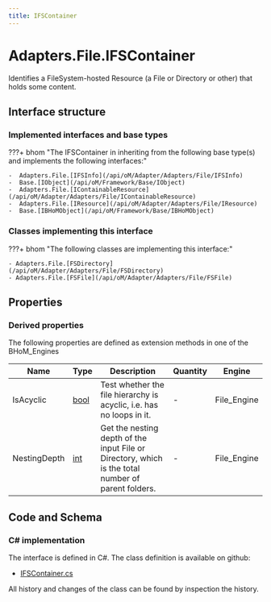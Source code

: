 ```yaml
---
title: IFSContainer
---
```


# Adapters.File.IFSContainer

Identifies a FileSystem-hosted Resource (a File or Directory or other) that holds some content.

## Interface structure

### Implemented interfaces and base types

???+ bhom "The IFSContainer in inheriting from the following base type(s) and implements the following interfaces:"

    -  Adapters.File.[IFSInfo](/api/oM/Adapter/Adapters/File/IFSInfo)
    -  Base.[IObject](/api/oM/Framework/Base/IObject)
    -  Adapters.File.[IContainableResource](/api/oM/Adapter/Adapters/File/IContainableResource)
    -  Adapters.File.[IResource](/api/oM/Adapter/Adapters/File/IResource)
    -  Base.[IBHoMObject](/api/oM/Framework/Base/IBHoMObject)


### Classes implementing this interface

???+ bhom "The following classes are implementing this interface:"

    - Adapters.File.[FSDirectory](/api/oM/Adapter/Adapters/File/FSDirectory)
    - Adapters.File.[FSFile](/api/oM/Adapter/Adapters/File/FSFile)


## Properties

### Derived properties

The following properties are defined as extension methods in one of the BHoM_Engines

| Name             | Type             | Description      | Quantity         | Engine           |
|------------------|------------------|------------------|------------------|------------------|
| IsAcyclic | [bool](https://learn.microsoft.com/en-us/dotnet/api/System.Boolean?view=netstandard-2.0) | Test whether the file hierarchy is acyclic, i.e. has no loops in it. | - | File_Engine |
| NestingDepth | [int](https://learn.microsoft.com/en-us/dotnet/api/System.Int32?view=netstandard-2.0) | Get the nesting depth of the input File or Directory, which is the total number of parent folders. | - | File_Engine |


## Code and Schema

### C# implementation

The interface is defined in C#. The class definition is available on github:

- [IFSContainer.cs](https://github.com/BHoM/File_Toolkit/blob/develop/File_oM/Interfaces/IFSContainer.cs)

All history and changes of the class can be found by inspection the history.
